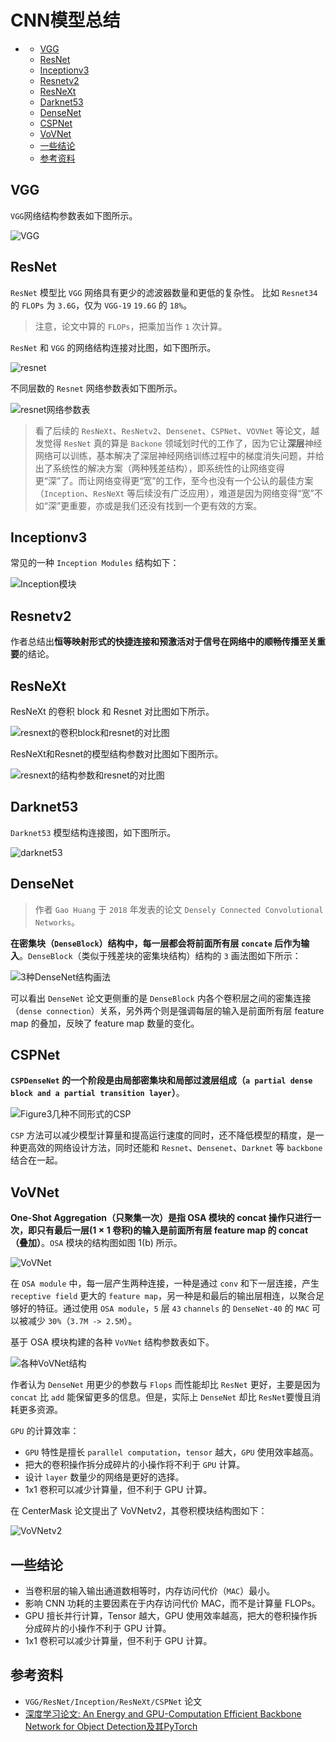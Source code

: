 # CNN模型总结

- [](#)
  - [VGG](#vgg)
  - [ResNet](#resnet)
  - [Inceptionv3](#inceptionv3)
  - [Resnetv2](#resnetv2)
  - [ResNeXt](#resnext)
  - [Darknet53](#darknet53)
  - [DenseNet](#densenet)
  - [CSPNet](#cspnet)
  - [VoVNet](#vovnet)
  - [一些结论](#一些结论)
  - [参考资料](#参考资料)

## VGG

`VGG`网络结构参数表如下图所示。

![VGG](../data/images/backbone/VGG.png)

## ResNet

`ResNet` 模型比 `VGG` 网络具有更少的滤波器数量和更低的复杂性。 比如 `Resnet34` 的 `FLOPs` 为 `3.6G`，仅为 `VGG-19` `19.6G` 的 `18%`。
> 注意，论文中算的 `FLOPs`，把乘加当作 `1` 次计算。

`ResNet` 和 `VGG` 的网络结构连接对比图，如下图所示。

![resnet](../data/images/backbone/resnet.png)

不同层数的 `Resnet` 网络参数表如下图所示。

![resnet网络参数表](../data/images/backbone/resnet网络参数表.png)

> 看了后续的 `ResNeXt`、`ResNetv2`、`Densenet`、`CSPNet`、`VOVNet` 等论文，越发觉得 `ResNet` 真的算是 `Backone` 领域划时代的工作了，因为它让**深层**神经网络可以训练，基本解决了深层神经网络训练过程中的梯度消失问题，并给出了系统性的解决方案（两种残差结构），即系统性的让网络变得更“深”了。而让网络变得更“宽”的工作，至今也没有一个公认的最佳方案（`Inception`、`ResNeXt` 等后续没有广泛应用），难道是因为网络变得“宽”不如“深”更重要，亦或是我们还没有找到一个更有效的方案。

## Inceptionv3

常见的一种 `Inception Modules` 结构如下：

![Inception模块](../data/images/backbone/Inception模块.jpg)

## Resnetv2

作者总结出**恒等映射形式的快捷连接和预激活对于信号在网络中的顺畅传播至关重要**的结论。

## ResNeXt

ResNeXt 的卷积 block 和 Resnet 对比图如下所示。

![resnext的卷积block和resnet的对比图](../data/images/backbone/resnext的卷积block和resnet的对比图.png)

ResNeXt和Resnet的模型结构参数对比图如下图所示。

![resnext的结构参数和resnet的对比图](../data/images/backbone/resnext的结构参数和resnet的对比图.png)

## Darknet53

`Darknet53` 模型结构连接图，如下图所示。

![darknet53](../data/images/backbone/darknet53.png)

## DenseNet

> 作者 `Gao Huang` 于 `2018` 年发表的论文 `Densely Connected Convolutional Networks`。

**在密集块（`DenseBlock`）结构中，每一层都会将前面所有层 `concate` 后作为输入**。`DenseBlock`（类似于残差块的密集块结构）结构的 `3` 画法图如下所示：

![3种DenseNet结构画法](../data/images/backbone/3种DenseNet结构画法.png)

可以看出 `DenseNet` 论文更侧重的是 `DenseBlock` 内各个卷积层之间的密集连接（`dense connection`）关系，另外两个则是强调每层的输入是前面所有层 feature map 的叠加，反映了 feature map 数量的变化。

## CSPNet

**`CSPDenseNet` 的一个阶段是由局部密集块和局部过渡层组成（`a partial dense block and a partial transition layer`）**。

![Figure3几种不同形式的CSP](../data/images/backbone/Figure3几种不同形式的CSP.png)

`CSP` 方法可以减少模型计算量和提高运行速度的同时，还不降低模型的精度，是一种更高效的网络设计方法，同时还能和 `Resnet`、`Densenet`、`Darknet` 等 `backbone` 结合在一起。

## VoVNet

**One-Shot Aggregation（只聚集一次）是指 OSA 模块的 concat 操作只进行一次，即只有最后一层($1\times 1$ 卷积)的输入是前面所有层 feature map 的 concat（叠加）**。`OSA` 模块的结构图如图 1(b) 所示。

![VoVNet](../data/images/backbone/VoVNet.png)

在 `OSA module` 中，每一层产生两种连接，一种是通过 `conv` 和下一层连接，产生 `receptive field` 更大的 `feature map`，另一种是和最后的输出层相连，以聚合足够好的特征。通过使用 `OSA module`，`5` 层 `43` `channels` 的 `DenseNet-40` 的 `MAC` 可以被减少 `30%`（`3.7M -> 2.5M`）。

基于 OSA 模块构建的各种 `VoVNet` 结构参数表如下。

![各种VoVNet结构](../data/images/backbone/各种VoVNet结构.png)

作者认为 `DenseNet` 用更少的参数与 `Flops` 而性能却比 `ResNet` 更好，主要是因为`concat` 比 `add` 能保留更多的信息。但是，实际上 `DenseNet` 却比 `ResNet`要慢且消耗更多资源。

`GPU` 的计算效率：

- `GPU` 特性是擅长 `parallel computation`，`tensor` 越大，`GPU` 使用效率越高。
- 把大的卷积操作拆分成碎片的小操作将不利于 `GPU` 计算。
- 设计 `layer` 数量少的网络是更好的选择。
- 1x1 卷积可以减少计算量，但不利于 GPU 计算。

在 CenterMask 论文提出了 VoVNetv2，其卷积模块结构图如下：

![VoVNetv2](../data/images/backbone/VoVNetv2.png)

## 一些结论

- 当卷积层的输入输出通道数相等时，内存访问代价（`MAC`）最小。
- 影响 CNN 功耗的主要因素在于内存访问代价 MAC，而不是计算量 FLOPs。
- GPU 擅长并行计算，Tensor 越大，GPU 使用效率越高，把大的卷积操作拆分成碎片的小操作不利于 GPU 计算。
- 1x1 卷积可以减少计算量，但不利于 GPU 计算。

## 参考资料

+ `VGG/ResNet/Inception/ResNeXt/CSPNet` 论文
+ [深度学习论文: An Energy and GPU-Computation Efficient Backbone Network for Object Detection及其PyTorch](https://blog.csdn.net/shanglianlm/article/details/106482678)
